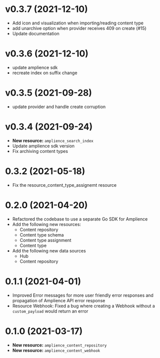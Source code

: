 v0.3.7 (2021-12-10)
===================
 - Add icon and visualization when importing/reading content type
 - add unarchive option when provider receives 409 on create (#15)
 - Update documentation

v0.3.6 (2021-12-10)
===================
 - update amplience sdk
 - recreate index on suffix change

v0.3.5 (2021-09-28)
===================
 - update provider and handle create corruption

v0.3.4 (2021-09-24)
===================
 - **New resource:** `amplience_search_index`
 - Update amplience sdk version
 - Fix archiving content types

0.3.2 (2021-05-18)
==================
 - Fix the resource_content_type_assignemt resource

0.2.0 (2021-04-20)
==================
- Refactored the codebase to use a separate Go SDK for Amplience
- Add the following new resources:
  - Content repository
  - Content type schema
  - Content type assignment
  - Content type
- Add the following new data sources
  - Hub
  - Content repository

0.1.1 (2021-04-01)
==================
- Improved Error messages for more user friendly error responses and propagation of Amplience API error response
- Resource Webhook: Fixed a bug where creating a Webhook without a `custom_payload` would return an error

0.1.0 (2021-03-17)
==================
- **New resource:** `amplience_content_repository`
- **New resource:** `amplience_content_webhook`
